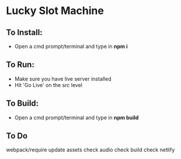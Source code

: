 # Lucky Slot Machine

## To Install:
* Open a cmd prompt/terminal and type in **npm i**

## To Run:
* Make sure you have live server installed
* Hit 'Go Live' on the src level

## To Build:
* Open a cmd prompt/terminal and type in **npm build**

## To Do
webpack/require
update assets
check audio
check build
check netlify